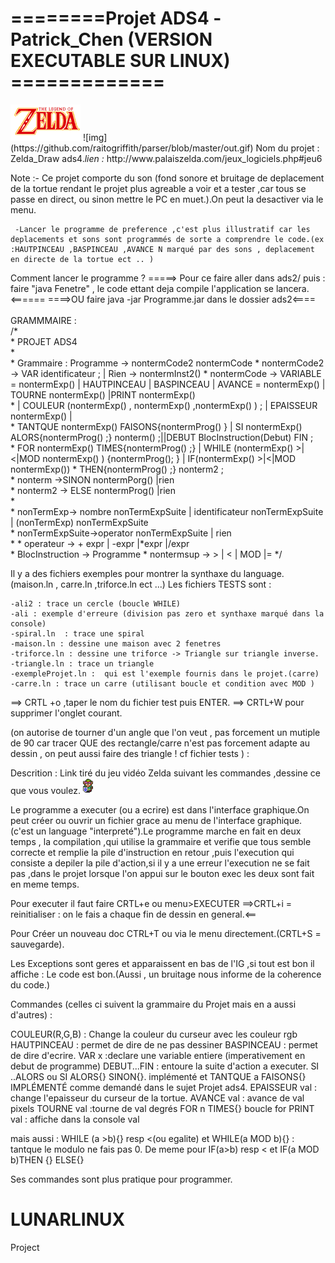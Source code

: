 
========Projet ADS4 -Patrick_Chen (VERSION EXECUTABLE SUR LINUX)  =============
===============================================================================
<img src ="ads2/img2/logo.png">
![img](https://github.com/raitogriffith/parser/blob/master/out.gif)
Nom du projet : Zelda_Draw ads4.<em>lien : </em>http://www.palaiszelda.com/jeux_logiciels.php#jeu6


Note :- Ce projet comporte du son (fond sonore et bruitage de deplacement de la tortue rendant le projet plus agreable a voir et a tester ,car tous se passe en direct, ou sinon mettre le PC en muet.).On peut la desactiver via le menu.
     
	 -Lancer le programme de preference ,c'est plus illustratif car les deplacements et sons sont programmés de sorte a comprendre le code.(ex :HAUTPINCEAU ,BASPINCEAU ,AVANCE N marqué par des sons , deplacement en directe de la tortue ect .. )

Comment lancer le programme ?
=====> Pour ce faire aller dans ads2/ puis : faire "java Fenetre" , le code ettant deja compile l'application se lancera. <====== 
====>OU faire java -jar Programme.jar dans le dossier ads2<====</br></br>
GRAMMMAIRE : </br>
	/*</br>
	 * PROJET ADS4 </br>
	 * </br>
	 * Grammaire : Programme -> nontermCode2 nontermCode
	 * 				nontermCode2 -> VAR identificateur  ; | Rien -> nontermInst2()
	 * 				nontermCode -> VARIABLE  = nontermExp() | HAUTPINCEAU | BASPINCEAU | AVANCE = nontermExp() | TOURNE nontermExp() |PRINT nontermExp()</br>
	 * 				| COULEUR (nontermExp() , nontermExp() ,nontermExp() ) ; | EPAISSEUR nontermExp() |</br>
	 * 				TANTQUE nontermExp() FAISONS{nontermProg() } | SI nontermExp() ALORS{nontermProg() ;} nonterm() ;||DEBUT BlocInstruction(Debut) FIN ;</br>
	 * 				FOR nontermExp() TIMES{nontermProg() ;} | WHILE (nontermExp() >|<|MOD nontermExp() ) {nontermProg(); } | IF(nontermExp() >|<|MOD  nontermExp())
	 * 				THEN{nontermProg() ;} nonterm2 ; </br>
	 * 				nonterm ->SINON nontermPorg() |rien</br>
	 * 				nonterm2 -> ELSE nontermProg() |rien</br>
	 * 				
	 * 			 nonTermExp-> nombre nonTermExpSuite | identificateur nonTermExpSuite | (nonTermExp) nonTermExpSuite</br>
	 * 			nonTermExpSuite->operator nonTermExpSuite | rien</br>
	 * 
	 * 				operateur -> + expr | -expr |*expr |/expr</br>
	 * 				BlocInstruction -> Programme
	 * 				nontermsup -> > | < | MOD |=
	 */</br>







Il y a des fichiers exemples pour montrer la synthaxe du language.(maison.ln , carre.ln ,triforce.ln ect ...)
Les fichiers TESTS sont  : 
	
	-ali2 : trace un cercle (boucle WHILE)
	-ali : exemple d'erreure (division pas zero et synthaxe marqué dans la console)
	-spiral.ln  : trace une spiral 
	-maison.ln : dessine une maison avec 2 fenetres
	-triforce.ln : dessine une triforce -> Triangle sur triangle inverse.
	-triangle.ln : trace un triangle
	-exempleProjet.ln :  qui est l'exemple fournis dans le projet.(carre)
	-carre.ln : trace un carre (utilisant boucle et condition avec MOD )
	
==> CRTL +o  ,taper le nom du fichier test puis ENTER.
==> CRTL+W pour supprimer l'onglet courant.

(on autorise de tourner d'un angle que l'on veut , pas forcement un mutiple de 90 car tracer QUE des rectangle/carre n'est pas forcement adapte au dessin , on peut aussi faire des triangle ! cf fichier tests ) : 



Descrition : Link tiré du jeu vidéo Zelda suivant les commandes ,dessine ce que vous voulez.
<img src = "ads2/img/b1.gif">

Le programme a executer (ou a ecrire) est dans l'interface graphique.On peut créer ou ouvrir un fichier grace au menu de l'interface graphique.
(c'est un language "interpreté").Le programme marche en fait en deux temps , la compilation ,qui utilise la grammaire et verifie que tous semble correcte et remplie la pile d'instruction en retour ,puis l'execution qui consiste a depiler la pile d'action,si il y a une erreur l'execution ne se fait pas ,dans le projet lorsque l'on appui sur le bouton exec les deux sont fait en meme temps.


Pour executer il faut faire CRTL+e ou menu>EXECUTER 
==>CRTL+i = reinitialiser : on le fais a chaque fin de dessin en general.<==

Pour Créer un nouveau doc CTRL+T ou via le menu directement.(CRTL+S = sauvegarde).


Les Exceptions sont geres et apparaissent en bas de l'IG ,si tout est bon il affiche : Le code est bon.(Aussi , un bruitage nous informe de la coherence du code.)


Commandes (celles ci suivent la grammaire du Projet mais en a aussi d'autres) :

COULEUR(R,G,B) : Change la couleur du curseur avec les couleur rgb 
HAUTPINCEAU : permet de dire de ne pas dessiner
BASPINCEAU : permet de dire d'ecrire.
VAR x :declare une variable entiere (imperativement en debut de programme)
DEBUT...FIN : entoure la suite d'action a executer.
SI ..ALORS  ou  SI ALORS{} SINON{}. implémenté et
TANTQUE a FAISONS{} IMPLÉMENTÉ comme demandé dans le sujet Projet ads4.
EPAISSEUR val : change l'epaisseur du curseur de la tortue.
AVANCE val : avance de val pixels 
TOURNE val :tourne de val degrés 
FOR n TIMES{} boucle for 
PRINT val : affiche dans la console val

mais aussi : WHILE (a >b){}  resp <(ou egalite)  et WHILE(a MOD b){} : tantque le modulo ne fais pas 0.
De meme pour IF(a>b) resp < et IF(a MOD b)THEN {} ELSE{}

Ses commandes sont plus pratique pour programmer.

# LUNARLINUX
Project


